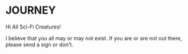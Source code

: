 # JOURNEY

Hi All Sci-Fi Creatures!

  I believe that you all may or may not exist. If you are or are not out there, please send a sign or don't.
